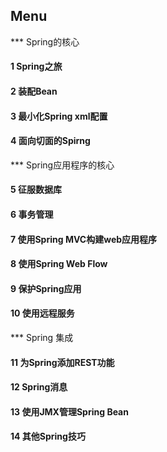 ## Menu

*** Spring的核心

#### 1 Spring之旅

#### 2 装配Bean

#### 3 最小化Spring xml配置

#### 4 面向切面的Spirng

*** Spring应用程序的核心

#### 5 征服数据库

#### 6 事务管理

#### 7 使用Spring MVC构建web应用程序

#### 8 使用Spring Web Flow

#### 9 保护Spring应用

#### 10 使用远程服务

*** Spring 集成

#### 11 为Spring添加REST功能

#### 12 Spring消息

#### 13 使用JMX管理Spring Bean

#### 14 其他Spring技巧